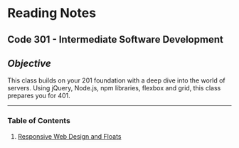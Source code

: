 # Reading Notes

## **Code 301 - Intermediate Software Development**

## **_Objective_**

This class builds on your 201 foundation with a deep dive into the world of servers. Using jQuery, Node.js, npm libraries, flexbox and grid, this class prepares you for 401.

---

### **Table of Contents**

1. [Responsive Web Design and Floats](01-read-smacss-and-responsive-web-design.md)
